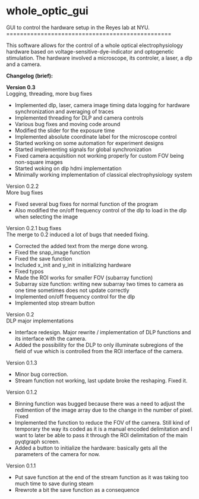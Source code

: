 # whole_optic_gui


GUI to control the hardware setup in the Reyes lab at NYU. ================================================

This software allows for the control of a whole optical electrophysiology hardware based on voltage-sensitive-dye-indicator and optogenetic stimulation. The hardware involved a microscope, its controler, a laser, a dlp and a camera.


**Changelog (brief):**

**Version 0.3** \
Logging, threading, more bug fixes
* Implemented dlp, laser, camera image timing data logging for hardware synchronization and averaging of traces
* Implemented threading for DLP and camera controls
* Various bug fixes and moving code around
* Modified the slider for the exposure time
* Implemented absolute coordinate label for the microscope control
* Started working on some automation for experiment designs
* Started implementing signals for global synchronization
* Fixed camera acquisition not working properly for custom FOV being non-square images
* Started woking on dlp hdmi implementation
* Minimally working implementation of classical electrophysiology system

Version 0.2.2 \
More bug fixes
* Fixed several bug fixes for normal function of the program
* Also modified the on/off frequency control of the dlp to load in the dlp when selecting the image

Version 0.2.1 bug fixes \
The merge to 0.2 induced a lot of bugs that needed fixing.
* Corrected the added text from the merge done wrong.
* Fixed the snap_image function
* Fixed the save function
* Included x_init and y_init in initializing hardware
* Fixed typos
* Made the ROI works for smaller FOV (subarray function)
* Subarray size function: writing new subarray two times to camera as one time sometimes does not update correctly
* Implemented on/off frequency control for the dlp
* Implemented stop stream button

Version 0.2  \
DLP major implementations
* Interface redesign. Major rewrite / implementation of DLP functions and its interface with the camera.
* Added the possibility for the DLP to only illuminate subregions of the field of vue which is controlled from the ROI interface of the camera.

Version 0.1.3
* Minor bug correction.
* Stream function not working, last update broke the reshaping. Fixed it.

Version 0.1.2
* Binning function was bugged because there was a need to adjust the redimention of the image array due to the change in the number of pixel. Fixed
* Implemented the function to reduce the FOV of the camera. Still kind of temporary the way its coded as it is a manual encoded delimitation and I want to later be able to pass it through the ROI delimitation of the main pyqtgraph screen.
* Added a button to initialize the hardware: basically gets all the parameters of the camera for now.

Version 0.1.1
* Put save function at the end of the stream function as it was taking too much time to save during steam
* Rrewrote a bit the save function as a consequence
